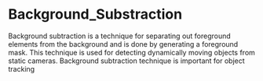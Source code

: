 # Background_Substraction
Background subtraction is a technique for separating out foreground elements from the background and is done by generating a foreground mask. This technique is used for detecting dynamically moving objects from static cameras. Background subtraction technique is important for object tracking
